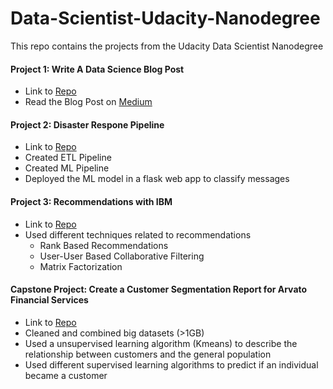 # Data-Scientist-Udacity-Nanodegree
This repo contains the projects from the Udacity Data Scientist Nanodegree

#### Project 1: Write A Data Science Blog Post 
- Link to <a href='https://github.com/Markinger7/Data-Scientist-Udacity-Nanodegree/tree/master/Write%20A%20Data%20Science%20Blog%20Post'>Repo</a>
- Read the Blog Post on <a href='https://medium.com/@markusmller_92879/so-you-want-to-travel-to-boston-and-take-an-airbnb-here-is-what-you-need-to-know-5fb1d53961a2'>Medium</a>

#### Project 2: Disaster Respone Pipeline
- Link to <a href='https://github.com/Markinger7/Data-Scientist-Udacity-Nanodegree/tree/master/Disaster%20Response%20Pipeline'>Repo</a>
- Created ETL Pipeline
- Created ML Pipeline
- Deployed the ML model in a flask web app to classify messages 

#### Project 3: Recommendations with IBM
- Link to <a href='https://github.com/Markinger7/Data-Scientist-Udacity-Nanodegree/tree/master/Recommendations%20with%20IBM'>Repo</a>
- Used different techniques related to recommendations
  - Rank Based Recommendations
  - User-User Based Collaborative Filtering
  - Matrix Factorization

#### Capstone Project: Create a Customer Segmentation Report for Arvato Financial Services
- Link to <a href='https://github.com/Markinger7/Data-Scientist-Udacity-Nanodegree/tree/master/Capstone%20Project'>Repo</a>
- Cleaned and combined big datasets (>1GB)
- Used a unsupervised learning algorithm (Kmeans) to describe the relationship between customers and the general population
- Used different supervised learning algorithms to predict if an individual became a customer
